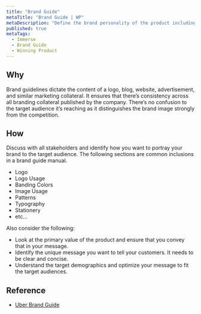 ```yaml
---
title: "Brand Guide"
metaTitle: "Brand Guide | WP"
metaDescription: "Define the brand personality of the product including composition, design & visual theme, general look-and-feel, logo, name, etc."
published: true
metaTags:
  - Immerse
  - Brand Guide
  - Winning Product 
---
```



## Why
Brand guidelines dictate the content of a logo, blog, website, advertisement, and similar marketing collateral. It ensures that there’s consistency across all branding collateral published by the company. There’s no confusion to the target audience it’s reaching as it distinguishes the brand image strongly from the competition.


## How
Discuss with all stakeholders and identify how you want to portray your brand to the target audience. The following sections are common inclusions in a brand guide manual.
- Logo
- Logo Usage
- Banding Colors
- Image Usage
- Patterns
- Typography
- Stationery
- etc...

Also consider the following:
- Look at the primary value of the product and ensure that you convey that in your message.
- Identify the unique message you want to tell your customers. It needs to be clear and concise.
- Understand the target demographics and optimize your message to fit the target audiences.


## Reference
- [Uber Brand Guide](https://brand.uber.com/)
